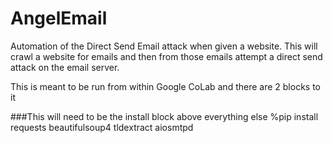 # AngelEmail
Automation of the Direct Send Email attack when given a website. This will crawl a website for emails and then from those emails attempt a direct send attack on the email server.

This is meant to be run from within Google CoLab and there are 2 blocks to it

###This will need to be the install block above everything else
%pip install requests beautifulsoup4 tldextract aiosmtpd
